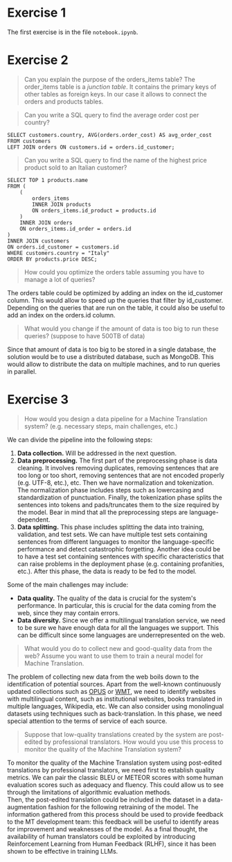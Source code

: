 # Exercise 1
The first exercise is in the file `notebook.ipynb`.

# Exercise 2
> Can you explain the purpose of the orders_items table? 
The order_items table is a _junction table_. It contains the primary keys of other tables as foreign keys. In our case it allows to connect the orders and products tables. 

> Can you write a SQL query to find the average order cost per country?
```mysql
SELECT customers.country, AVG(orders.order_cost) AS avg_order_cost
FROM customers
LEFT JOIN orders ON customers.id = orders.id_customer;
```

> Can you write a SQL query to find the name of the highest price product sold to an Italian customer?
```mysql 
SELECT TOP 1 products.name 
FROM (
    (
        orders_items
        INNER JOIN products 
        ON orders_items.id_product = products.id
    )
    INNER JOIN orders
    ON orders_items.id_order = orders.id
)
INNER JOIN customers
ON orders.id_customer = customers.id
WHERE customers.country = "Italy"
ORDER BY products.price DESC;
```

> How could you optimize the orders table assuming you have to manage a lot of queries?

The orders table could be optimized by adding an index on the id_customer column. This would allow to speed up the queries that filter by id_customer. 
Depending on the queries that are run on the table, it could also be useful to add an index on the orders.id column.

> What would you change if the amount of data is too big to run these queries? (suppose to have 500TB of data)

Since that amount of data is too big to be stored in a single database, the solution would be to use a distributed database, such as MongoDB. 
This would allow to distribute the data on multiple machines, and to run queries in parallel. 


# Exercise 3

> How would you design a data pipeline for a Machine Translation system? (e.g. necessary steps, main challenges, etc.)

We can divide the pipeline into the following steps:
1. **Data collection.** Will be addressed in the next question.
2. **Data preprocessing.** The first part of the preprocessing phase is data cleaning. It involves removing duplicates, removing sentences that are too long or too short, removing sentences that are not encoded properly (e.g. UTF-8, etc.), etc. Then we have normalization and tokenization. The normalization phase includes steps such as lowercasing and standardization of punctuation. Finally, the tokenization phase splits the sentences into tokens and pads/truncates them to the size required by the model. Bear in mind that all the preprocessing steps are language-dependent. 
3. **Data splitting.** This phase includes splitting the data into training, validation, and test sets. We can have multiple test sets containing sentences from different languages to monitor the language-specific performance and detect catastrophic forgetting. Another idea could be to have a test set containing sentences with specific characteristics that can raise problems in the deployment phase (e.g. containing profanities, etc.). After this phase, the data is ready to be fed to the model. 


Some of the main challenges may include:
- **Data quality.** The quality of the data is crucial for the system's performance. In particular, this is crucial for the data coming from the web, since they may contain errors. 
- **Data diversity.** Since we offer a multilingual translation service, we need to be sure we have enough data for all the languages we support. This can be difficult since some languages are underrepresented on the web. 

> What would you do to collect new and good-quality data from the web? Assume you want to use them to train a neural model for Machine Translation.

The problem of collecting new data from the web boils down to the identification of potential sources. Apart from the well-known continuously updated collections such as [OPUS](https://opus.nlpl.eu) or [WMT](http://www.statmt.org/wmt20/translation-task.html), we need to identify websites with multilingual content, such as institutional websites, books translated in multiple languages, Wikipedia, etc. We can also consider using monolingual datasets using techniques such as back-translation. In this phase, we need special attention to the terms of service of each source. 

> Suppose that low-quality translations created by the system are post-edited by professional translators. How would you use this process to monitor the quality of the Machine Translation system?

To monitor the quality of the Machine Translation system using post-edited translations by professional translators, we need first to establish quality metrics. We can pair the classic BLEU or METEOR scores with some human evaluation scores such as adequacy and fluency. This could allow us to see through the limitations of algorithmic evaluation methods.  
Then, the post-edited translation could be included in the dataset in a data-augmentation fashion for the following retraining of the model. 
The information gathered from this process should be used to provide feedback to the MT development team: this feedback will be useful to identify areas for improvement and weaknesses of the model.
As a final thought, the availability of human translators could be exploited by introducing Reinforcement Learning from Human Feedback (RLHF), since it has been shown to be effective in training LLMs. 

